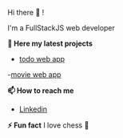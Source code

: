  Hi there 👋 !

I'm a FullStackJS web developer 

__📝 Here my latest projects__ 
- [todo web app](https://github.com/saifEddineR/redux-todo)

-[movie web app](https://github.com/saifEddineR/movies)

__📫 How to reach me__
- [Linkedin](https://www.linkedin.com)

__⚡ Fun fact__
 I love chess 🥰
<!--
**saifEddineR/saifEddineR** is a ✨ _special_ ✨ repository because its `README.md` (this file) appears on your GitHub profile.

Here are some ideas to get you started:

- 🔭 I’m currently working on ...
- 🌱 I’m currently learning ...
- 👯 I’m looking to collaborate on ...
- 🤔 I’m looking for help with ...
- 💬 Ask me about ...
- 📫 How to reach me: ...
- 😄 Pronouns: ...
- ⚡ Fun fact: ...
-->
